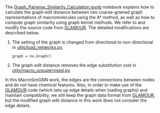 
The [Graph_Pairwise_Similarity_Calculation.ipynb](./Graph_Pairwise_Similarity_Calculation.ipynb) notebook explains how to calculate the graph edit distance between two coarse-grained graph representations of macromolecules using the A* method, as well as how to compute graph similarity using graph kernel methods. We refer to and modify the source code from [GLAMOUR](https://github.com/learningmatter-mit/GLAMOUR). The detailed modifications are described below.

1. The setting of the graph is changed from directional to non-directional in [utils/load_networkx.py](./utils/load_networkx.py).
   ``````
   graph = nx.Graph()
   ``````
2. The graph edit distance removes the edge substitution cost in [utils/macro_unsupervised.py](./utils/macro_unsupervised.py).

In this MacroSimGNN work, the edges are the connections between nodes and do not have chemical features. Also, in order to make use of the [GLAMOUR](https://github.com/learningmatter-mit/GLAMOUR) code (which sets up edge details when loading graphs) and maintain compatibility, we still keep the graph data format from [GLAMOUR](https://github.com/learningmatter-mit/GLAMOUR), but the modified graph edit distance in this work does not consider the edge details.